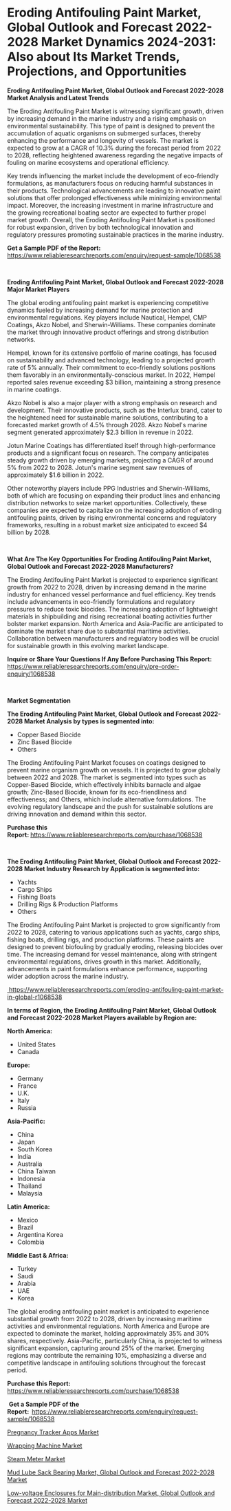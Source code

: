 <p><h1>Eroding Antifouling Paint Market, Global Outlook and Forecast 2022-2028 Market Dynamics 2024-2031: Also about Its Market Trends, Projections, and Opportunities</h1></p><p><strong>Eroding Antifouling Paint Market, Global Outlook and Forecast 2022-2028 Market Analysis and Latest Trends</strong></p>
<p><p>The Eroding Antifouling Paint Market is witnessing significant growth, driven by increasing demand in the marine industry and a rising emphasis on environmental sustainability. This type of paint is designed to prevent the accumulation of aquatic organisms on submerged surfaces, thereby enhancing the performance and longevity of vessels. The market is expected to grow at a CAGR of 10.3% during the forecast period from 2022 to 2028, reflecting heightened awareness regarding the negative impacts of fouling on marine ecosystems and operational efficiency.</p><p>Key trends influencing the market include the development of eco-friendly formulations, as manufacturers focus on reducing harmful substances in their products. Technological advancements are leading to innovative paint solutions that offer prolonged effectiveness while minimizing environmental impact. Moreover, the increasing investment in marine infrastructure and the growing recreational boating sector are expected to further propel market growth. Overall, the Eroding Antifouling Paint Market is positioned for robust expansion, driven by both technological innovation and regulatory pressures promoting sustainable practices in the marine industry.</p></p>
<p><strong>Get a Sample PDF of the Report:&nbsp;</strong> <a href="https://www.reliableresearchreports.com/enquiry/request-sample/1068538?utm_campaign=120&utm_medium=2&utm_source=Github&utm_content=ia&utm_term=16112024&utm_id=eroding-antifouling-paint-market-global-outlook-and-forecast-2022-2028">https://www.reliableresearchreports.com/enquiry/request-sample/1068538</a></p>
<p>&nbsp;</p>
<p><strong>Eroding Antifouling Paint Market, Global Outlook and Forecast 2022-2028 Major Market Players</strong></p>
<p><p>The global eroding antifouling paint market is experiencing competitive dynamics fueled by increasing demand for marine protection and environmental regulations. Key players include Nautical, Hempel, CMP Coatings, Akzo Nobel, and Sherwin-Williams. These companies dominate the market through innovative product offerings and strong distribution networks.</p><p>Hempel, known for its extensive portfolio of marine coatings, has focused on sustainability and advanced technology, leading to a projected growth rate of 5% annually. Their commitment to eco-friendly solutions positions them favorably in an environmentally-conscious market. In 2022, Hempel reported sales revenue exceeding $3 billion, maintaining a strong presence in marine coatings.</p><p>Akzo Nobel is also a major player with a strong emphasis on research and development. Their innovative products, such as the Interlux brand, cater to the heightened need for sustainable marine solutions, contributing to a forecasted market growth of 4.5% through 2028. Akzo Nobel's marine segment generated approximately $2.3 billion in revenue in 2022.</p><p>Jotun Marine Coatings has differentiated itself through high-performance products and a significant focus on research. The company anticipates steady growth driven by emerging markets, projecting a CAGR of around 5% from 2022 to 2028. Jotun's marine segment saw revenues of approximately $1.6 billion in 2022.</p><p>Other noteworthy players include PPG Industries and Sherwin-Williams, both of which are focusing on expanding their product lines and enhancing distribution networks to seize market opportunities. Collectively, these companies are expected to capitalize on the increasing adoption of eroding antifouling paints, driven by rising environmental concerns and regulatory frameworks, resulting in a robust market size anticipated to exceed $4 billion by 2028.</p></p>
<p>&nbsp;</p>
<p><strong>What Are The Key Opportunities For Eroding Antifouling Paint Market, Global Outlook and Forecast 2022-2028 Manufacturers?</strong></p>
<p><p>The Eroding Antifouling Paint Market is projected to experience significant growth from 2022 to 2028, driven by increasing demand in the marine industry for enhanced vessel performance and fuel efficiency. Key trends include advancements in eco-friendly formulations and regulatory pressures to reduce toxic biocides. The increasing adoption of lightweight materials in shipbuilding and rising recreational boating activities further bolster market expansion. North America and Asia-Pacific are anticipated to dominate the market share due to substantial maritime activities. Collaboration between manufacturers and regulatory bodies will be crucial for sustainable growth in this evolving market landscape.</p></p>
<p><strong>Inquire or Share Your Questions If Any Before Purchasing This Report:</strong> <a href="https://www.reliableresearchreports.com/enquiry/pre-order-enquiry/1068538?utm_campaign=120&utm_medium=2&utm_source=Github&utm_content=ia&utm_term=16112024&utm_id=eroding-antifouling-paint-market-global-outlook-and-forecast-2022-2028">https://www.reliableresearchreports.com/enquiry/pre-order-enquiry/1068538</a></p>
<p>&nbsp;</p>
<p><strong>Market Segmentation</strong></p>
<p><strong>The Eroding Antifouling Paint Market, Global Outlook and Forecast 2022-2028 Market Analysis by types is segmented into:</strong></p>
<p><ul><li>Copper Based Biocide</li><li>Zinc Based Biocide</li><li>Others</li></ul></p>
<p><p>The Eroding Antifouling Paint Market focuses on coatings designed to prevent marine organism growth on vessels. It is projected to grow globally between 2022 and 2028. The market is segmented into types such as Copper-Based Biocide, which effectively inhibits barnacle and algae growth; Zinc-Based Biocide, known for its eco-friendliness and effectiveness; and Others, which include alternative formulations. The evolving regulatory landscape and the push for sustainable solutions are driving innovation and demand within this sector.</p></p>
<p><strong>Purchase this Report:&nbsp;</strong><a href="https://www.reliableresearchreports.com/purchase/1068538?utm_campaign=120&utm_medium=2&utm_source=Github&utm_content=ia&utm_term=16112024&utm_id=eroding-antifouling-paint-market-global-outlook-and-forecast-2022-2028">https://www.reliableresearchreports.com/purchase/1068538</a></p>
<p>&nbsp;</p>
<p><strong>The Eroding Antifouling Paint Market, Global Outlook and Forecast 2022-2028 Market Industry Research by Application is segmented into:</strong></p>
<p><ul><li>Yachts</li><li>Cargo Ships</li><li>Fishing Boats</li><li>Drilling Rigs & Production Platforms</li><li>Others</li></ul></p>
<p><p>The Eroding Antifouling Paint Market is projected to grow significantly from 2022 to 2028, catering to various applications such as yachts, cargo ships, fishing boats, drilling rigs, and production platforms. These paints are designed to prevent biofouling by gradually eroding, releasing biocides over time. The increasing demand for vessel maintenance, along with stringent environmental regulations, drives growth in this market. Additionally, advancements in paint formulations enhance performance, supporting wider adoption across the marine industry.</p></p>
<p><a href="https://www.reliableresearchreports.com/eroding-antifouling-paint-market-in-global-r1068538?utm_campaign=120&utm_medium=2&utm_source=Github&utm_content=ia&utm_term=16112024&utm_id=eroding-antifouling-paint-market-global-outlook-and-forecast-2022-2028">&nbsp;https://www.reliableresearchreports.com/eroding-antifouling-paint-market-in-global-r1068538</a></p>
<p><strong>In terms of Region, the Eroding Antifouling Paint Market, Global Outlook and Forecast 2022-2028 Market Players available by Region are:</strong></p>
<p>
    <p> <strong> North America: </strong>
        <ul>
            <li>United States</li>
            <li>Canada</li>
        </ul>
        </p> 
    <p> <strong> Europe: </strong>
        <ul>
            <li>Germany</li>
            <li>France</li>
            <li>U.K.</li>
            <li>Italy</li>
            <li>Russia</li>
        </ul>
        </p> 
    <p> <strong> Asia-Pacific: </strong>
        <ul>
            <li>China</li>
            <li>Japan</li>
            <li>South Korea</li>
            <li>India</li>
            <li>Australia</li>
            <li>China Taiwan</li>
            <li>Indonesia</li>
            <li>Thailand</li>
            <li>Malaysia</li>
        </ul>
        </p> 
    <p> <strong> Latin America: </strong>
        <ul>
            <li>Mexico</li>
            <li>Brazil</li>
            <li>Argentina Korea</li>
            <li>Colombia</li>
        </ul>
        </p> 
    <p> <strong> Middle East & Africa: </strong>
        <ul>
            <li>Turkey</li>
            <li>Saudi</li>
            <li>Arabia</li>
            <li>UAE</li>
            <li>Korea</li>
        </ul>
    </p>
    </p>
<p><p>The global eroding antifouling paint market is anticipated to experience substantial growth from 2022 to 2028, driven by increasing maritime activities and environmental regulations. North America and Europe are expected to dominate the market, holding approximately 35% and 30% shares, respectively. Asia-Pacific, particularly China, is projected to witness significant expansion, capturing around 25% of the market. Emerging regions may contribute the remaining 10%, emphasizing a diverse and competitive landscape in antifouling solutions throughout the forecast period.</p></p>
<p><strong>Purchase this Report: </strong><a href="https://www.reliableresearchreports.com/purchase/1068538?utm_campaign=120&utm_medium=2&utm_source=Github&utm_content=ia&utm_term=16112024&utm_id=eroding-antifouling-paint-market-global-outlook-and-forecast-2022-2028">https://www.reliableresearchreports.com/purchase/1068538</a></p>
<p>&nbsp;<strong>Get a Sample PDF of the Report:&nbsp;&nbsp;</strong><a href="https://www.reliableresearchreports.com/enquiry/request-sample/1068538?utm_campaign=120&utm_medium=2&utm_source=Github&utm_content=ia&utm_term=16112024&utm_id=eroding-antifouling-paint-market-global-outlook-and-forecast-2022-2028">https://www.reliableresearchreports.com/enquiry/request-sample/1068538</a></p>
<p><strong></strong></p>
<p><p><a href="https://issuu.com/reportprime-2/docs/pregnancy-tracker-apps-market-size-_8cc22ae83937a6?utm_campaign=120&utm_medium=2&utm_source=Github&utm_content=ia&utm_term=16112024&utm_id=eroding-antifouling-paint-market-global-outlook-and-forecast-2022-2028">Pregnancy Tracker Apps Market</a></p><p><a href="https://www.linkedin.com/pulse/wrapping-machine-market-regional-outlook-competition-2024-2031-ghipc?utm_campaign=120&utm_medium=2&utm_source=Github&utm_content=ia&utm_term=16112024&utm_id=eroding-antifouling-paint-market-global-outlook-and-forecast-2022-2028">Wrapping Machine Market</a></p><p><a href="https://www.linkedin.com/pulse/steam-meter-market-outlook-forecast-from-2024-2031-foresearch-qzlac?utm_campaign=120&utm_medium=2&utm_source=Github&utm_content=ia&utm_term=16112024&utm_id=eroding-antifouling-paint-market-global-outlook-and-forecast-2022-2028">Steam Meter Market</a></p><p><a href="https://github.com/joannesouthgate/Market-Research-Report-List-5/blob/main/mud-lube-sack-bearing-market-global-outlook-and-forecast-2022-2028-market.md?utm_campaign=120&utm_medium=2&utm_source=Github&utm_content=ia&utm_term=16112024&utm_id=eroding-antifouling-paint-market-global-outlook-and-forecast-2022-2028">Mud Lube Sack Bearing Market, Global Outlook and Forecast 2022-2028 Market</a></p><p><a href="https://github.com/SamiaHussain82/Market-Research-Report-List-1/blob/main/low-voltage-enclosures-for-main-distribution-market-global-outlook-and-forecast-2022-2028-market.md?utm_campaign=120&utm_medium=2&utm_source=Github&utm_content=ia&utm_term=16112024&utm_id=eroding-antifouling-paint-market-global-outlook-and-forecast-2022-2028">Low-voltage Enclosures for Main-distribution Market, Global Outlook and Forecast 2022-2028 Market</a></p></p>